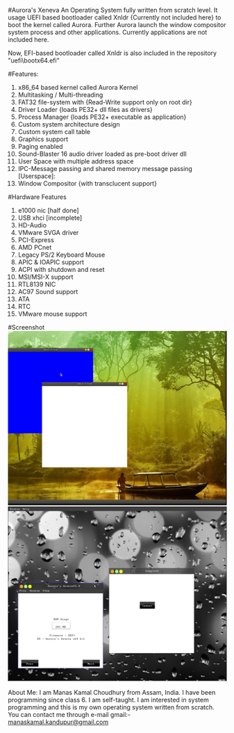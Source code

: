 #Aurora's Xeneva
An Operating System fully written from scratch level. It usage UEFI based bootloader called Xnldr {Currently not included here} to boot
the kernel called Aurora. Further Aurora launch the window compositor system process and other applications. Currently applications
are not included here.

Now, EFI-based bootloader called Xnldr is also included in the repository "uefi\bootx64.efi"

#Features:
1. x86_64 based kernel called Aurora Kernel
2. Multitasking / Multi-threading
3. FAT32 file-system with {Read-Write support only on root dir}
4. Driver Loader {loads PE32+ dll files as drivers}
5. Process Manager {loads PE32+ executable as application}
6. Custom system architecture design
7. Custom system call table
8. Graphics support
9. Paging enabled
10. Sound-Blaster 16 audio driver loaded as pre-boot driver dll
11. User Space with multiple address space
12. IPC-Message passing and shared memory message passing
[Userspace]:
13. Window Compositor {with transclucent support}

#Hardware Features
1. e1000 nic [half done]
2. USB xhci [incomplete]
3. HD-Audio 
4. VMware SVGA driver
5. PCI-Express
6. AMD PCnet
7. Legacy PS/2 Keyboard Mouse
6. APIC & IOAPIC support
7. ACPI with shutdown and reset
8. MSI/MSI-X support
9. RTL8139 NIC 
10. AC97 Sound support
11. ATA
12. RTC 
13. VMware mouse support


#Screenshot
![alt text](https://github.com/manaskamal/aurora-xeneva/blob/master/images/xenevaFocus.jpg?raw=true)
![alt text](https://github.com/manaskamal/aurora-xeneva/blob/master/images/xeneva_transp.jpg?raw=true)

About Me:
I am Manas Kamal Choudhury from Assam, India. I have been programming since class 6. I am self-taught.
I am interested in system programming and this is my own operating system written from scratch. You can 
contact me through e-mail
gmail:- manaskamal.kandupur@gmail.com